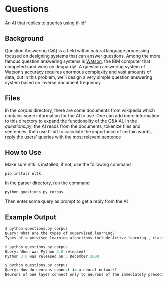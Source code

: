 # Questions

An AI that replies to queries using tf-idf

## Background

Question Answering (QA) is a field within natural language processing focused on designing systems that can answer questions. Among the more famous question answering systems is [Watson](https://en.wikipedia.org/wiki/IBM_Watson), the IBM computer that competed (and won) on Jeopardy!. A question answering system of Watson’s accuracy requires enormous complexity and vast amounts of data, but in this problem, we’ll design a very simple question answering system based on inverse document frequency

## Files

In the _corpus_ directory, there are some documents from wikipedia which contains some information for the AI to use. One can add more information to this directory to expand the functionality of the Q&A AI. In the _questions.py_, the AI reads from the documents, tokenize files and sentences, then use tf-idf to calculate the importance of certain words, reply the users' queries with the most relevant sentence

## How to Use

Make sure nltk is installed, if not, use the following command

`pip install nltk`

In the parser directory, run the command

`python questions.py corpus`

Then enter some query as prompt to get a reply from the AI

## Example Output

```python
$ python questions.py corpus
Query: What are the types of supervised learning?
Types of supervised learning algorithms include Active learning , classification and regression.

$ python questions.py corpus
Query: When was Python 3.0 released?
Python 3.0 was released on 3 December 2008.

$ python questions.py corpus
Query: How do neurons connect in a neural network?
Neurons of one layer connect only to neurons of the immediately preceding and immediately following layers.
```
